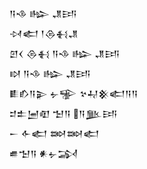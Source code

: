 <div class='block'>
<div class='line'>𒀀𒈾 𒈗 𒂗𒅀</div>
<div class='line'>𒀴𒅗 𒁹𒁲𒈬𒂗</div>
<div class='line'>𒇻𒌋 𒁲𒈬 𒀀𒈾 𒈗 𒂗𒅀</div>
<div class='line'>𒊭 𒀀𒈾 𒈗 𒂗𒅀</div>
<div class='line'>𒀾𒁓𒀀𒉌 𒉡𒊌 𒆳𒄷𒆜𒅗𒀀𒀀</div>
<div class='line'>𒄑𒉺𒅁𒊏 𒈠𒀀 𒀀𒆥𒅀</div>
<div class='line'>𒀸 𒅆𒅗 𒇷𒇷𒅗</div>
<div class='line'>𒌑𒈠𒀀 𒀭𒉡𒋆</div>
</div>